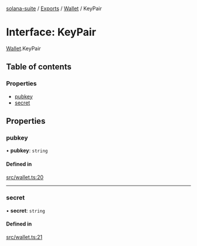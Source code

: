 [solana-suite](../README.md) / [Exports](../modules.md) / [Wallet](../modules/Wallet.md) / KeyPair

# Interface: KeyPair

[Wallet](../modules/Wallet.md).KeyPair

## Table of contents

### Properties

- [pubkey](Wallet.KeyPair.md#pubkey)
- [secret](Wallet.KeyPair.md#secret)

## Properties

### pubkey

• **pubkey**: `string`

#### Defined in

[src/wallet.ts:20](https://github.com/fukaoi/solana-suite/blob/42af222/src/wallet.ts#L20)

___

### secret

• **secret**: `string`

#### Defined in

[src/wallet.ts:21](https://github.com/fukaoi/solana-suite/blob/42af222/src/wallet.ts#L21)
